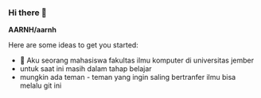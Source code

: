 ### Hi there 👋

**AARNH/aarnh** 

Here are some ideas to get you started:

- 🔭 Aku seorang mahasiswa fakultas ilmu komputer di universitas jember
- untuk saat ini masih dalam tahap belajar 
- mungkin ada teman - teman yang ingin saling bertranfer ilmu bisa melalu git ini
